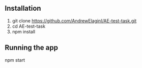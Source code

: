 ## Installation

1. git clone https://github.com/AndrewElaginI/AE-test-task.git
2. cd AE-test-task
3. npm install

## Running the app

npm start
